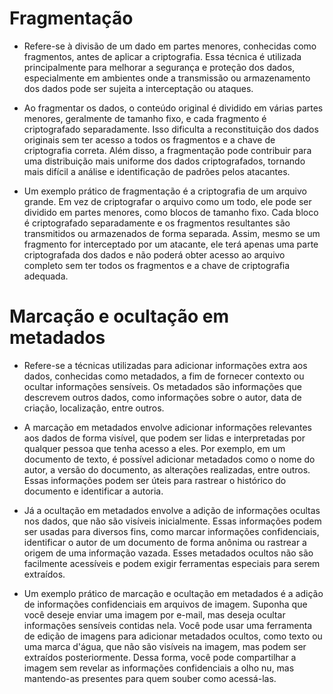 # Fragmentação

* Refere-se à divisão de um dado em partes menores, conhecidas como fragmentos, antes de aplicar a criptografia. Essa técnica é utilizada principalmente para melhorar a segurança e proteção dos dados, especialmente em ambientes onde a transmissão ou armazenamento dos dados pode ser sujeita a interceptação ou ataques.

* Ao fragmentar os dados, o conteúdo original é dividido em várias partes menores, geralmente de tamanho fixo, e cada fragmento é criptografado separadamente. Isso dificulta a reconstituição dos dados originais sem ter acesso a todos os fragmentos e a chave de criptografia correta. Além disso, a fragmentação pode contribuir para uma distribuição mais uniforme dos dados criptografados, tornando mais difícil a análise e identificação de padrões pelos atacantes.

* Um exemplo prático de fragmentação é a criptografia de um arquivo grande. Em vez de criptografar o arquivo como um todo, ele pode ser dividido em partes menores, como blocos de tamanho fixo. Cada bloco é criptografado separadamente e os fragmentos resultantes são transmitidos ou armazenados de forma separada. Assim, mesmo se um fragmento for interceptado por um atacante, ele terá apenas uma parte criptografada dos dados e não poderá obter acesso ao arquivo completo sem ter todos os fragmentos e a chave de criptografia adequada.


# Marcação e ocultação em metadados


* Refere-se a técnicas utilizadas para adicionar informações extra aos dados, conhecidas como metadados, a fim de fornecer contexto ou ocultar informações sensíveis. Os metadados são informações que descrevem outros dados, como informações sobre o autor, data de criação, localização, entre outros.

* A marcação em metadados envolve adicionar informações relevantes aos dados de forma visível, que podem ser lidas e interpretadas por qualquer pessoa que tenha acesso a eles. Por exemplo, em um documento de texto, é possível adicionar metadados como o nome do autor, a versão do documento, as alterações realizadas, entre outros. Essas informações podem ser úteis para rastrear o histórico do documento e identificar a autoria.

* Já a ocultação em metadados envolve a adição de informações ocultas nos dados, que não são visíveis inicialmente. Essas informações podem ser usadas para diversos fins, como marcar informações confidenciais, identificar o autor de um documento de forma anônima ou rastrear a origem de uma informação vazada. Esses metadados ocultos não são facilmente acessíveis e podem exigir ferramentas especiais para serem extraídos.

* Um exemplo prático de marcação e ocultação em metadados é a adição de informações confidenciais em arquivos de imagem. Suponha que você deseje enviar uma imagem por e-mail, mas deseja ocultar informações sensíveis contidas nela. Você pode usar uma ferramenta de edição de imagens para adicionar metadados ocultos, como texto ou uma marca d'água, que não são visíveis na imagem, mas podem ser extraídos posteriormente. Dessa forma, você pode compartilhar a imagem sem revelar as informações confidenciais a olho nu, mas mantendo-as presentes para quem souber como acessá-las.